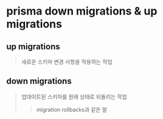 # prisma down migrations & up migrations

## up migrations

> 새로운 스키마 변경 사항을 적용하는 작업

## down migrations

> 업데이트된 스키마를 원래 상태로 되돌리는 작업
>
> > migration rollbacks과 같은 말
